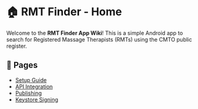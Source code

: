 # 🏠 RMT Finder - Home

Welcome to the **RMT Finder App Wiki**! This is a simple Android app to search for Registered Massage Therapists (RMTs) using the CMTO public register.

## 📖 Pages
- [Setup Guide](Setup-Guid.mde)
- [API Integration](API-Integration.md)
- [Publishing](Publishing.md)
- [Keystore Signing](Keystore-Signing.md)
